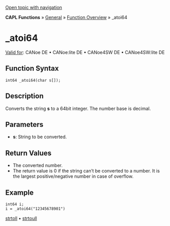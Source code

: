 [Open topic with navigation](../../../../../CANoeDEFamily.htm#Topics/CAPLFunctions/Other/Functions/CAPLfunctionatoi64.md)

**CAPL Functions** » [General](../CAPLGeneralStartPage.md) » [Function Overview](../CAPLfunctionsGeneralOverview.md) » _atoi64

# _atoi64

[Valid for](../../../Shared/FeatureAvailability.md): CANoe DE • CANoe:lite DE • CANoe4SW DE • CANoe4SW:lite DE

## Function Syntax

```plaintext
int64 _atoi64(char s[]);
```

## Description

Converts the string **s** to a 64bit integer. The number base is decimal.

## Parameters

- **s**: String to be converted.

## Return Values

- The converted number.
- The return value is 0 if the string can’t be converted to a number. It is the largest positive/negative number in case of overflow.

## Example

```plaintext
int64 i;
i = _atoi64("12345678901")
```

[strtoll](CAPLfunctionStrtoll.md) • [strtoull](CAPLfunctionStrtoull.md)
